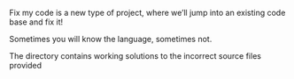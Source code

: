 Fix my code is a new type of project, where we’ll jump into an existing code base and fix it!

Sometimes you will know the language, sometimes not.

The directory contains working solutions to the incorrect source files provided
